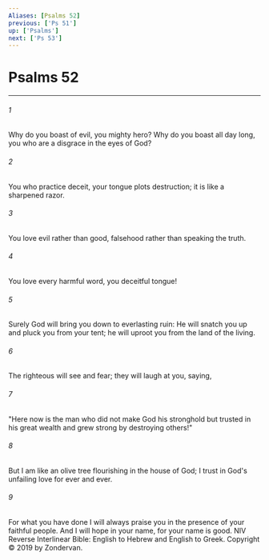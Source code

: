 ```yaml
---
Aliases: [Psalms 52]
previous: ['Ps 51']
up: ['Psalms']
next: ['Ps 53']
---
```

# Psalms 52

***


###### 1 
Why do you boast of evil, you mighty hero? Why do you boast all day long, you who are a disgrace in the eyes of God? 

###### 2 
You who practice deceit, your tongue plots destruction; it is like a sharpened razor. 

###### 3 
You love evil rather than good, falsehood rather than speaking the truth. 

###### 4 
You love every harmful word, you deceitful tongue! 

###### 5 
Surely God will bring you down to everlasting ruin: He will snatch you up and pluck you from your tent; he will uproot you from the land of the living. 

###### 6 
The righteous will see and fear; they will laugh at you, saying, 

###### 7 
"Here now is the man who did not make God his stronghold but trusted in his great wealth and grew strong by destroying others!" 

###### 8 
But I am like an olive tree flourishing in the house of God; I trust in God's unfailing love for ever and ever. 

###### 9 
For what you have done I will always praise you in the presence of your faithful people. And I will hope in your name, for your name is good. NIV Reverse Interlinear Bible: English to Hebrew and English to Greek. Copyright © 2019 by Zondervan.
